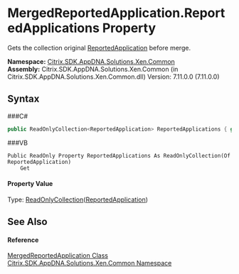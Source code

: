 # MergedReportedApplication.ReportedApplications Property 
 

Gets the collection original <a href="T_Citrix_SDK_AppDNA_ReportedApplication">ReportedApplication</a> before merge.

**Namespace:**&nbsp;<a href="N_Citrix_SDK_AppDNA_Solutions_Xen_Common">Citrix.SDK.AppDNA.Solutions.Xen.Common</a><br />**Assembly:**&nbsp;Citrix.SDK.AppDNA.Solutions.Xen.Common (in Citrix.SDK.AppDNA.Solutions.Xen.Common.dll) Version: 7.11.0.0 (7.11.0.0)

## Syntax

###C#
```csharp
public ReadOnlyCollection<ReportedApplication> ReportedApplications { get; }
```

###VB
```vbnet
Public ReadOnly Property ReportedApplications As ReadOnlyCollection(Of ReportedApplication)
	Get
```


#### Property Value
Type: <a href="http://msdn2.microsoft.com/en-us/library/ms132474" target="_blank">ReadOnlyCollection</a>(<a href="T_Citrix_SDK_AppDNA_ReportedApplication">ReportedApplication</a>)

## See Also


#### Reference
<a href="T_Citrix_SDK_AppDNA_Solutions_Xen_Common_MergedReportedApplication">MergedReportedApplication Class</a><br /><a href="N_Citrix_SDK_AppDNA_Solutions_Xen_Common">Citrix.SDK.AppDNA.Solutions.Xen.Common Namespace</a><br />